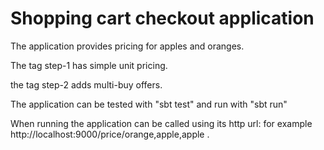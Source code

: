 Shopping cart checkout application
==================================

The application provides pricing for apples and oranges.

The tag step-1 has simple unit pricing.

the tag step-2 adds multi-buy offers.

The application can be tested with "sbt test" and run with "sbt run"

When running the application can be called using its http url: for example http://localhost:9000/price/orange,apple,apple .
